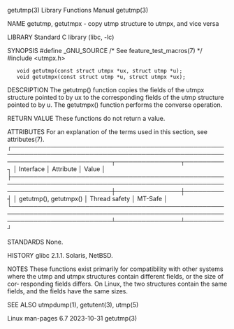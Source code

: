 getutmp(3)							   Library Functions Manual							    getutmp(3)

NAME
       getutmp, getutmpx - copy utmp structure to utmpx, and vice versa

LIBRARY
       Standard C library (libc, -lc)

SYNOPSIS
       #define _GNU_SOURCE	       /* See feature_test_macros(7) */
       #include <utmpx.h>

       void getutmp(const struct utmpx *ux, struct utmp *u);
       void getutmpx(const struct utmp *u, struct utmpx *ux);

DESCRIPTION
       The  getutmp()  function	 copies	 the fields of the utmpx structure pointed to by ux to the corresponding fields of the utmp structure pointed to by u.
       The getutmpx() function performs the converse operation.

RETURN VALUE
       These functions do not return a value.

ATTRIBUTES
       For an explanation of the terms used in this section, see attributes(7).
       ┌───────────────────────────────────────────────────────────────────────────────────────────────────────────────────────────┬───────────────┬─────────┐
       │ Interface														   │ Attribute	   │ Value   │
       ├───────────────────────────────────────────────────────────────────────────────────────────────────────────────────────────┼───────────────┼─────────┤
       │ getutmp(), getutmpx()													   │ Thread safety │ MT-Safe │
       └───────────────────────────────────────────────────────────────────────────────────────────────────────────────────────────┴───────────────┴─────────┘

STANDARDS
       None.

HISTORY
       glibc 2.1.1.  Solaris, NetBSD.

NOTES
       These functions exist primarily for compatibility with other systems where the utmp and utmpx structures contain different fields, or the size of  cor‐
       responding fields differs.  On Linux, the two structures contain the same fields, and the fields have the same sizes.

SEE ALSO
       utmpdump(1), getutent(3), utmp(5)

Linux man-pages 6.7							  2023-10-31								    getutmp(3)
